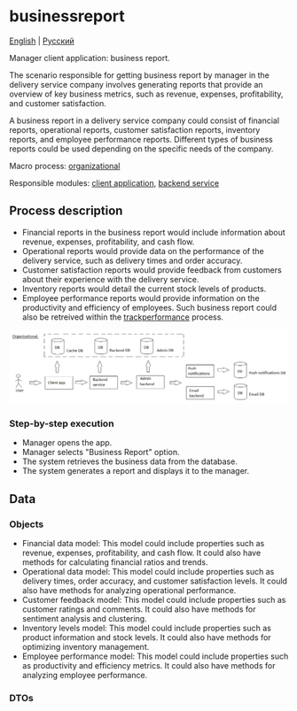 # businessreport

[English](businessreport.md) | [Русский](businessreport.ru.md)

Manager client application: business report.

The scenario responsible for getting business report by manager in the delivery service company involves generating reports that provide an overview of key business metrics, such as revenue, expenses, profitability, and customer satisfaction.

A business report in a delivery service company could consist of financial reports, operational reports, customer satisfaction reports, inventory reports, and employee performance reports. 
Different types of business reports could be used depending on the specific needs of the company.

Macro process: [organizational](../../macroprocesses/organizational.md)

Responsible modules: [client application](../../frontend/managerclient.md), [backend service](../../backend/managerbackend.md)

## Process description

- Financial reports in the business report would include information about revenue, expenses, profitability, and cash flow. 
- Operational reports would provide data on the performance of the delivery service, such as delivery times and order accuracy. 
- Customer satisfaction reports would provide feedback from customers about their experience with the delivery service. 
- Inventory reports would detail the current stock levels of products. 
- Employee performance reports would provide information on the productivity and efficiency of employees. Such business report could also be retreived within the [trackperformance](trackperformance.md) process.

![organizational_overall](../../img/organizational_overall.png)

### Step-by-step execution

- Manager opens the app.
- Manager selects "Business Report" option.
- The system retrieves the business data from the database.
- The system generates a report and displays it to the manager.

## Data 

### Objects 

- Financial data model: This model could include properties such as revenue, expenses, profitability, and cash flow. It could also have methods for calculating financial ratios and trends.
- Operational data model: This model could include properties such as delivery times, order accuracy, and customer satisfaction levels. It could also have methods for analyzing operational performance.
- Customer feedback model: This model could include properties such as customer ratings and comments. It could also have methods for sentiment analysis and clustering.
- Inventory levels model: This model could include properties such as product information and stock levels. It could also have methods for optimizing inventory management.
- Employee performance model: This model could include properties such as productivity and efficiency metrics. It could also have methods for analyzing employee performance.

### DTOs

